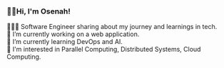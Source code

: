 ### 👋🏽Hi, I'm Osenah! 


👩🏽‍💻 Software Engineer sharing about my journey and learnings in tech. <br/>
🔭 I’m currently working on a web application. <br/>
🌱 I’m currently learning DevOps and AI. <br/> 
💬 I'm interested in Parallel Computing, Distributed Systems, Cloud Computing. <br/>

